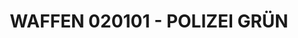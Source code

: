 ---
layout: product
title: "WAFFEN 020101 - POLIZEI GRÜN"
price: "300" 
desc: "Akrilna boja 17mL"
img_path: "/assets/img/A.MIG-0018.jpg"
brand: "AMMO"
available: true
special_offer: false
new: false
soon: false
cat: "020000"
subcat: "020100"
subsubcat: "020101"
sifra: "A.MIG-0018"
popular: false
---